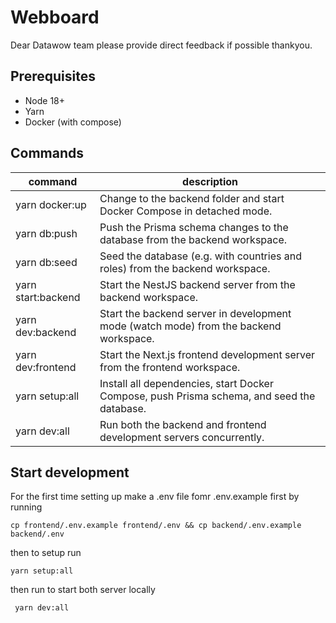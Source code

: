 # Webboard

Dear Datawow team please provide direct feedback if possible thankyou.

## Prerequisites

- Node 18+
- Yarn
- Docker (with compose)

## Commands

| command            | description                                                                                |
| ------------------ | ------------------------------------------------------------------------------------------ |
| yarn docker:up     | Change to the backend folder and start Docker Compose in detached mode.                    |
| yarn db:push       | Push the Prisma schema changes to the database from the backend workspace.                 |
| yarn db:seed       | Seed the database (e.g. with countries and roles) from the backend workspace.              |
| yarn start:backend | Start the NestJS backend server from the backend workspace.                                |
| yarn dev:backend   | Start the backend server in development mode (watch mode) from the backend workspace.      |
| yarn dev:frontend  | Start the Next.js frontend development server from the frontend workspace.                 |
| yarn setup:all     | Install all dependencies, start Docker Compose, push Prisma schema, and seed the database. |
| yarn dev:all       | Run both the backend and frontend development servers concurrently.                        |

## Start development

For the first time setting up make a .env file fomr .env.example first by running

```
cp frontend/.env.example frontend/.env && cp backend/.env.example backend/.env
```

then to setup run

```
yarn setup:all
```

then run to start both server locally

```
 yarn dev:all
```
